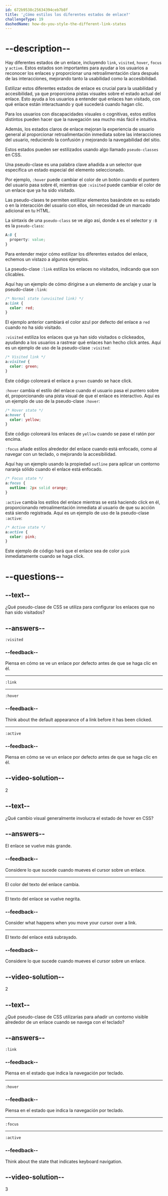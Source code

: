 ```yaml
---
id: 672b9538c25634394ceb7b8f
title: '¿Cómo estilos los diferentes estados de enlace?'
challengeType: 19
dashedName: how-do-you-style-the-different-link-states
---
```


# --description--

Hay diferentes estados de un enlace, incluyendo `link`, `visited`, `hover`, `focus` y `active`. Estos estados son importantes para ayudar a los usuarios a reconocer los enlaces y proporcionar una retroalimentación clara después de las interacciones, mejorando tanto la usabilidad como la accesibilidad.

Estilizar estos diferentes estados de enlace es crucial para la usabilidad y accesibilidad, ya que proporciona pistas visuales sobre el estado actual del enlace. Esto ayuda a los usuarios a entender qué enlaces han visitado, con qué enlace están interactuando y qué sucederá cuando hagan clic.

Para los usuarios con discapacidades visuales o cognitivas, estos estilos distintos pueden hacer que la navegación sea mucho más fácil e intuitiva.

Además, los estados claros de enlace mejoran la experiencia de usuario general al proporcionar retroalimentación inmediata sobre las interacciones del usuario, reduciendo la confusión y mejorando la navegabilidad del sitio.

Estos estados pueden ser estilizados usando algo llamado `pseudo-classes` en CSS.

Una pseudo-clase es una palabra clave añadida a un selector que especifica un estado especial del elemento seleccionado.

Por ejemplo, `:hover` puede cambiar el color de un botón cuando el puntero del usuario pasa sobre él, mientras que `:visited` puede cambiar el color de un enlace que ya ha sido visitado.

Las pseudo-clases te permiten estilizar elementos basándote en su estado o en la interacción del usuario con ellos, sin necesidad de un marcado adicional en tu HTML.

La sintaxis de una `pseudo-class` se ve algo así, donde `A` es el selector y `:B` es la `pseudo-class`:

```css
A:B {
  property: value;
}
```

Para entender mejor cómo estilizar los diferentes estados del enlace, echemos un vistazo a algunos ejemplos.

La pseudo-clase `:link` estiliza los enlaces no visitados, indicando que son clicables.

Aquí hay un ejemplo de cómo dirigirse a un elemento de anclaje y usar la pseudo-clase `:link`:

```css
/* Normal state (unvisited link) */
a:link { 
  color: red;
}
```

El ejemplo anterior cambiará el color azul por defecto del enlace a `red` cuando no ha sido visitado.

`:visited` estiliza los enlaces que ya han sido visitados o clickeados, ayudando a los usuarios a rastrear qué enlaces han hecho click antes. Aquí es un ejemplo de uso de la pseudo-clase `:visited`:

```css
/* Visited link */
a:visited {
  color: green;
}
```

Este código coloreará el enlace a `green` cuando se hace click.

`:hover` cambia el estilo del enlace cuando el usuario pasa el puntero sobre él, proporcionando una pista visual de que el enlace es interactivo. Aquí es un ejemplo de uso de la pseudo-clase `:hover`:

```css
/* Hover state */
a:hover {
  color: yellow;
}
```

Este código coloreará los enlaces de `yellow` cuando se pase el ratón por encima.

`:focus` añade estilos alrededor del enlace cuando está enfocado, como al navegar con un teclado, o mejorando la accesibilidad.

Aquí hay un ejemplo usando la propiedad `outline` para aplicar un contorno naranja sólido cuando el enlace está enfocado.

```css
/* Focus state */
a:focus {
  outline: 2px solid orange;
}
```

`:active` cambia los estilos del enlace mientras se está haciendo click en él, proporcionando retroalimentación inmediata al usuario de que su acción está siendo registrada. Aquí es un ejemplo de uso de la pseudo-clase `:active`:

```css
/* Active state */
a:active {
  color: pink;
}
```

Este ejemplo de código hará que el enlace sea de color `pink` inmediatamente cuando se haga click.

# --questions--

## --text--

¿Qué pseudo-clase de CSS se utiliza para configurar los enlaces que no han sido visitados?

## --answers--

`:visited`

### --feedback--

Piensa en cómo se ve un enlace por defecto antes de que se haga clic en él.

---

`:link`

---

`:hover`

### --feedback--

Think about the default appearance of a link before it has been clicked.

---

`:active`

### --feedback--

Piensa en cómo se ve un enlace por defecto antes de que se haga clic en él.

## --video-solution--

2

## --text--

¿Qué cambio visual generalmente involucra el estado de hover en CSS?

## --answers--

El enlace se vuelve más grande.

### --feedback--

Considere lo que sucede cuando mueves el cursor sobre un enlace.

---

El color del texto del enlace cambia.

---

El texto del enlace se vuelve negrita.

### --feedback--

Consider what happens when you move your cursor over a link.

---

El texto del enlace está subrayado.

### --feedback--

Considere lo que sucede cuando mueves el cursor sobre un enlace.

## --video-solution--

2

## --text--

¿Qué pseudo-clase de CSS utilizarías para añadir un contorno visible alrededor de un enlace cuando se navega con el teclado?

## --answers--

`:link`

### --feedback--

Piensa en el estado que indica la navegación por teclado.

---

`:hover`

### --feedback--

Piensa en el estado que indica la navegación por teclado.

---

`:focus`

---

`:active`

### --feedback--

Think about the state that indicates keyboard navigation.

## --video-solution--

3
